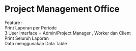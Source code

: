# Project Management Office


Feature : <br />
Print Laporan per Periode <br />
3 User Interface = Admin/Project Manager , Worker dan Client <br />
Print Seluruh Laporan <br />
Data menggunakan Data Table <br />
